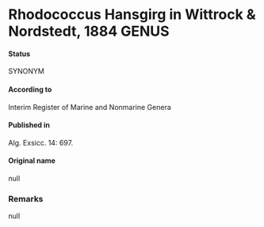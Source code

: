 Rhodococcus Hansgirg in Wittrock & Nordstedt, 1884 GENUS
=======

#### Status
SYNONYM

#### According to
Interim Register of Marine and Nonmarine Genera

#### Published in
Alg. Exsicc. 14: 697.

#### Original name
null

### Remarks
null